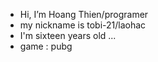 -  Hi, I’m Hoang Thien/programer
-  my nickname is tobi-21/laohac
-  I'm sixteen years old ...
-  game : pubg

<!---
Tobi-21/Tobi-21 is a ✨ special ✨ repository because its `README.md` (this file) appears on your GitHub profile.
You can click the Preview link to take a look at your changes.
--->
